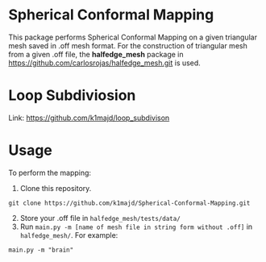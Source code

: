 # Spherical Conformal Mapping

This package performs Spherical Conformal Mapping on a given triangular mesh saved in .off mesh format.
For the construction of triangular mesh from a given .off file, the **halfedge_mesh** package in 
https://github.com/carlosrojas/halfedge_mesh.git is used. 

# Loop Subdiviosion
Link: https://github.com/k1majd/loop_subdivison

# Usage
To perform the mapping: 
1. Clone this repository.
```
git clone https://github.com/k1majd/Spherical-Conformal-Mapping.git
```
2. Store your .off file in `halfedge_mesh/tests/data/`
3. Run `main.py -m [name of mesh file in string form without .off]` in `halfedge_mesh/`. For example:
```
main.py -m "brain" 
```
